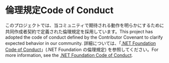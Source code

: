 # <a name="code-of-conduct"></a><span data-ttu-id="ad6af-101">倫理規定</span><span class="sxs-lookup"><span data-stu-id="ad6af-101">Code of Conduct</span></span>

<span data-ttu-id="ad6af-102">このプロジェクトでは、当コミュニティで期待される動作を明らかにするために共同作成者契約で定義された倫理規定を採用しています。</span><span class="sxs-lookup"><span data-stu-id="ad6af-102">This project has adopted the code of conduct defined by the Contributor Covenant to clarify expected behavior in our community.</span></span>
<span data-ttu-id="ad6af-103">詳細については、「[.NET Foundation Code of Conduct](https://dotnetfoundation.org/code-of-conduct)」(.NET Foundation の倫理規定) を参照してください。</span><span class="sxs-lookup"><span data-stu-id="ad6af-103">For more information, see the [.NET Foundation Code of Conduct](https://dotnetfoundation.org/code-of-conduct).</span></span>
